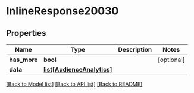 # InlineResponse20030

## Properties
Name | Type | Description | Notes
------------ | ------------- | ------------- | -------------
**has_more** | **bool** |  | [optional] 
**data** | [**list[AudienceAnalytics]**](AudienceAnalytics.md) |  | 

[[Back to Model list]](../README.md#documentation-for-models) [[Back to API list]](../README.md#documentation-for-api-endpoints) [[Back to README]](../README.md)


